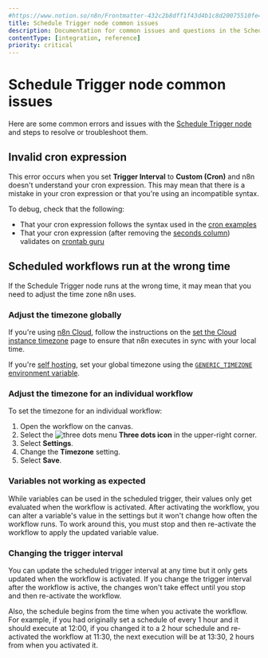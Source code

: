 ```yaml
---
#https://www.notion.so/n8n/Frontmatter-432c2b8dff1f43d4b1c8d20075510fe4
title: Schedule Trigger node common issues 
description: Documentation for common issues and questions in the Schedule Trigger node in n8n, a workflow automation platform. Includes details of the issue and suggested solutions.
contentType: [integration, reference]
priority: critical
---
```


# Schedule Trigger node common issues

Here are some common errors and issues with the [Schedule Trigger node](/integrations/builtin/core-nodes/n8n-nodes-base.scheduletrigger/index.md) and steps to resolve or troubleshoot them.

## Invalid cron expression

This error occurs when you set **Trigger Interval** to **Custom (Cron)** and n8n doesn't understand your cron expression. This may mean that there is a mistake in your cron expression or that you're using an incompatible syntax.

To debug, check that the following:

<!-- vale off -->
* That your cron expression follows the syntax used in the [cron examples](/integrations/builtin/core-nodes/n8n-nodes-base.scheduletrigger/index.md#custom-cron-interval)
* That your cron expression (after removing the [seconds column](/integrations/builtin/core-nodes/n8n-nodes-base.scheduletrigger/index.md#why-there-are-six-asterisks-in-the-cron-expression)) validates on [crontab guru](https://crontab.guru/)
<!-- vale off -->

## Scheduled workflows run at the wrong time

If the Schedule Trigger node runs at the wrong time, it may mean that you need to adjust the time zone n8n uses.

### Adjust the timezone globally

If you're using [n8n Cloud](/manage-cloud/index.md), follow the instructions on the [set the Cloud instance timezone](/manage-cloud/set-cloud-timezone.md) page to ensure that n8n executes in sync with your local time.

If you're [self hosting](/hosting/index.md), set your global timezone using the [`GENERIC_TIMEZONE` environment variable](/hosting/configuration/environment-variables.md#timezone-and-localization).

### Adjust the timezone for an individual workflow

To set the timezone for an individual workflow:

1. Open the workflow on the canvas.
1. Select the <span class="inline-image">![three dots menu](/_images/common-icons/three-dots-horizontal.png)</span> **Three dots icon** in the upper-right corner.
1. Select **Settings**.
1. Change the **Timezone** setting.
1. Select **Save**.

### Variables not working as expected

While variables can be used in the scheduled trigger, their values only get evaluated when the workflow is activated. After activating the workflow, you can alter a variable's value in the settings but it won't change how often the workflow runs. To work around this, you must stop and then re-activate the workflow to apply the updated variable value.

### Changing the trigger interval

You can update the scheduled trigger interval at any time but it only gets updated when the workflow is activated. If you change the trigger interval after the workflow is active, the changes won't take effect until you stop and then re-activate the workflow.

Also, the schedule begins from the time when you activate the workflow. For example, if you had originally set a schedule of every 1 hour and it should execute at 12:00, if you changed it to a 2 hour schedule and re-activated the workflow at 11:30, the next execution will be at 13:30, 2 hours from when you activated it.
